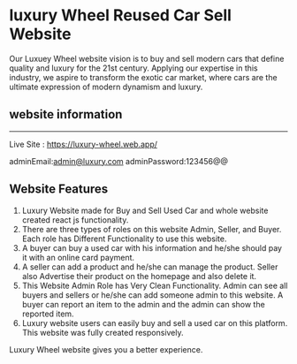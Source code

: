 #   luxury Wheel Reused Car Sell Website 

Our Luxuey Wheel website vision is to buy and sell modern cars that define quality and luxury for the 21st century. Applying our expertise in this industry, we aspire to transform the exotic car market, where cars are the ultimate expression of modern dynamism and luxury.

## website information
-----------------------
Live Site : https://luxury-wheel.web.app/

adminEmail:admin@luxury.com
adminPassword:123456@@


Website Features 
------------------
1. Luxury Website made for Buy and Sell Used Car and whole website created react js functionality.
2. There are three types of roles on this website Admin, Seller, and Buyer. Each role has Different Functionality to use this website.
3. A buyer can buy a used car with his information and he/she should pay it with an online card payment.
4. A seller can add a product and he/she can manage the product. Seller also Advertise their product on the homepage and also delete it. 
5. This Website Admin Role has Very Clean Functionality. Admin can see all buyers and sellers or he/she can add someone admin to this website. A buyer can report an item to the admin and the admin can show the reported item.
6. Luxury website users can easily buy and sell a used car on this platform. This website was fully created responsively.

Luxury Wheel website gives you a better experience. 
